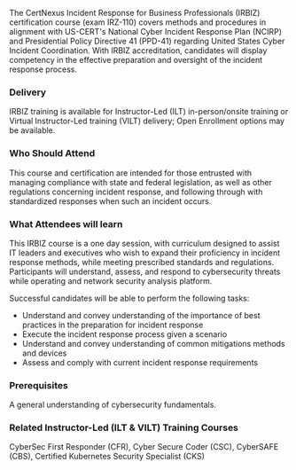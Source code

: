 <!-- IRBIZ-->


The CertNexus Incident Response for Business Professionals (IRBIZ) certification course (exam IRZ-110) covers methods and procedures in alignment with US-CERT's National Cyber Incident Response Plan (NCIRP) and Presidential Policy Directive 41 (PPD-41) regarding United States Cyber Incident Coordination. With IRBIZ accreditation, candidates will display competency in the effective preparation and oversight of the incident response process.


### Delivery

IRBIZ training is available for Instructor-Led (ILT) in-person/onsite training or Virtual Instructor-Led training (VILT) delivery; Open Enrollment options may be available.


### Who Should Attend

This course and certification are intended for those entrusted with managing compliance with state and federal legislation, as well as other regulations concerning incident response, and following through with standardized responses when such an incident occurs.


### What Attendees will learn


This IRBIZ course is a one day session, with curriculum designed to assist IT leaders and executives who wish to expand their proficiency in incident response methods, while meeting prescribed standards and regulations. Participants will understand, assess, and respond to cybersecurity threats while operating and network security analysis platform.

Successful candidates will be able to perform the following tasks:

- Understand and convey understanding of the importance of best practices in the preparation for incident response
- Execute the incident response process given a scenario
- Understand and convey understanding of common mitigations methods and devices
- Assess and comply with current incident response requirements


### Prerequisites

A general understanding of cybersecurity fundamentals.


### Related Instructor-Led (ILT & VILT) Training Courses

CyberSec First Responder (CFR), Cyber Secure Coder (CSC), CyberSAFE (CBS), Certified Kubernetes Security Specialist (CKS)
